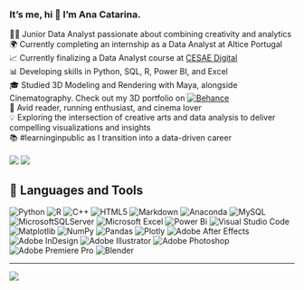###  It’s me, hi 👋 I’m Ana Catarina. <br/>

👩‍💻 Junior Data Analyst passionate about combining creativity and analytics <br/>
🌍 Currently completing an internship as a Data Analyst at Altice Portugal<br/>
📈  Currently finalizing a Data Analyst course at [CESAE Digital](https://www.cesaedigital.pt/cursos/data-analyst-lsb/) <br/>
📊 Developing skills in Python, SQL, R, Power BI, and Excel<br/>
🎓  Studied 3D Modeling and Rendering with Maya, alongside Cinematography. Check out my 3D portfolio on [![Behance](https://img.shields.io/badge/Behance-1769ff?logo=behance&logoColor=white)](https://behance.net/https://www.behance.net/AnaCatarinaPinheiro) <br/>
🎨 Avid reader, running enthusiast, and cinema lover <br/>
💡 Exploring the intersection of creative arts and data analysis to deliver compelling visualizations and insights<br/>
📚 #learninginpublic as I transition into a data-driven career<br/><br/>
![](https://github-readme-stats.vercel.app/api?username=Anacatarinapinheiro&theme=rose&hide_border=false&include_all_commits=true&count_private=true)
![](https://github-readme-streak-stats.herokuapp.com/?user=Anacatarinapinheiro&theme=rose&hide_border=false)


## 🧰 Languages and Tools
![Python](https://img.shields.io/badge/python-3670A0?style=plastic&logo=python&logoColor=ffdd54) ![R](https://img.shields.io/badge/r-%23276DC3.svg?style=plastic&logo=r&logoColor=white) ![C++](https://img.shields.io/badge/c++-%2300599C.svg?style=plastic&logo=c%2B%2B&logoColor=white) ![HTML5](https://img.shields.io/badge/html5-%23E34F26.svg?style=plastic&logo=html5&logoColor=white) ![Markdown](https://img.shields.io/badge/markdown-%23000000.svg?style=plastic&logo=markdown&logoColor=white) ![Anaconda](https://img.shields.io/badge/Anaconda-%2344A833.svg?style=plastic&logo=anaconda&logoColor=white) ![MySQL](https://img.shields.io/badge/mysql-4479A1.svg?style=plastic&logo=mysql&logoColor=white) ![MicrosoftSQLServer](https://img.shields.io/badge/Microsoft%20SQL%20Server-CC2927?style=plastic&logo=microsoft%20sql%20server&logoColor=white) ![Microsoft Excel](https://img.shields.io/badge/Microsoft_Excel-217346?style=plastic&logo=microsoft-excel&logoColor=white) ![Power Bi](https://img.shields.io/badge/power_bi-F2C811?style=plastic&logo=powerbi&logoColor=black) 
![Visual Studio Code](https://img.shields.io/badge/Visual%20Studio%20Code-0078d7.svg?style=plastic&logo=visual-studio-code&logoColor=white)
![Matplotlib](https://img.shields.io/badge/Matplotlib-%23ffffff.svg?style=plastic&logo=Matplotlib&logoColor=black) ![NumPy](https://img.shields.io/badge/numpy-%23013243.svg?style=plastic&logo=numpy&logoColor=white) ![Pandas](https://img.shields.io/badge/pandas-%23150458.svg?style=plastic&logo=pandas&logoColor=white) ![Plotly](https://img.shields.io/badge/Plotly-%233F4F75.svg?style=plastic&logo=plotly&logoColor=white) ![Adobe After Effects](https://img.shields.io/badge/Adobe%20After%20Effects-9999FF.svg?style=plastic&logo=Adobe%20After%20Effects&logoColor=white) ![Adobe InDesign](https://img.shields.io/badge/Adobe%20InDesign-49021F?style=plastic&logo=adobeindesign&logoColor=FF3366) ![Adobe Illustrator](https://img.shields.io/badge/adobe%20illustrator-%23FF9A00.svg?style=plastic&logo=adobe%20illustrator&logoColor=white) ![Adobe Photoshop](https://img.shields.io/badge/adobe%20photoshop-%2331A8FF.svg?style=plastic&logo=adobe%20photoshop&logoColor=white) ![Adobe Premiere Pro](https://img.shields.io/badge/Adobe%20Premiere%20Pro-9999FF.svg?style=plastic&logo=Adobe%20Premiere%20Pro&logoColor=white) ![Blender](https://img.shields.io/badge/blender-%23F5792A.svg?style=plastic&logo=blender&logoColor=white) 


---
[![](https://visitcount.itsvg.in/api?id=Anacatarinapinheiro&icon=1&color=5)](https://visitcount.itsvg.in)

<!-- Proudly created with GPRM ( https://gprm.itsvg.in ) -->
